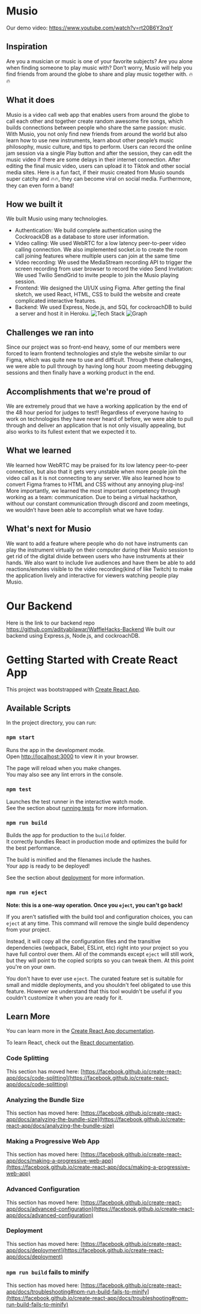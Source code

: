 # Musio

Our demo video: https://www.youtube.com/watch?v=rt20B6Y3nqY

## Inspiration
Are you a musician or music is one of your favorite subjects? Are you alone when finding someone to play music with? Don’t worry, Musio will help you find friends from around the globe to share and play music together with. 🔥🔥

## What it does
Musio is a video call web app that enables users from around the globe to call each other and together create random awesome fire songs, which builds connections between people who share the same passion: music. With Musio, you not only find new friends from around the world but also learn how to use new instruments, learn about other people’s music philosophy, music culture, and tips to perform. Users can record the online jam session via a single Play button and after the session, they can edit the music video if there are some delays in their internet connection. After editing the final music video, users can upload it to Tiktok and other social media sites. Here is a fun fact, if their music created from Musio sounds super catchy and 🔥🔥, they can become viral on social media. Furthermore, they can even form a band!
## How we built it
We built Musio using many technologies. 
- Authentication: We build complete authentication using the CockroackDB as a database to store user information. 
- Video calling: We used WebRTC for a low latency peer-to-peer video calling connection. We also implemented socket.io to create the room call joining features where multiple users can join at the same time 
- Video recording: We used the MediaStream recording API to trigger the screen recording from user browser to record the video
Send Invitation: We used Twilio SendGrid to invite people to join the Musio playing session.
- Frontend: We designed the UI/UX using Figma. After getting the final sketch, we used React, HTML, CSS to build the website and create complicated interactive features. 
- Backend: We used Express, Node.js, and SQL for cockroachDB to build a server and host it in Heroku.
![Tech Stack](https://media.discordapp.net/attachments/987884033381896203/988093722145226762/graph.png)
![Graph](https://cdn.discordapp.com/attachments/987884033381896203/988093722459770880/tech-stack.PNG)

## Challenges we ran into
Since our project was so front-end heavy, some of our members were forced to learn frontend technologies and style the website similar to our Figma, which was quite new to use and difficult. Through these challenges, we were able to pull through by having long hour zoom meeting debugging sessions and then finally have a working product in the end.

## Accomplishments that we're proud of
We are extremely proud that we have a working application by the end of the 48 hour period for judges to test!! Regardless of everyone having to work on technologies they have never heard of before, we were able to pull through and deliver an application that is not only visually appealing, but also works to its fullest extent that we expected it to.

## What we learned
We learned how WebRTC may be praised for its low latency peer-to-peer connection, but also that it gets very unstable when more people join the video call as it is not connecting to any server. We also learned how to convert Figma frames to HTML and CSS without any annoying plug-ins! More importantly, we learned the most important competency through working as a team: communication. Due to being a virtual hackathon, without our constant communication through discord and zoom meetings, we wouldn’t have been able to accomplish what we have today. 

## What's next for Musio
We want to add a feature where people who do not have instruments can play the instrument virtually on their computer during their Musio session to get rid of the digital divide between users who have instruments at their hands. We also want to include live audiences and have them be able to add reactions/emotes visible to the video recording(kind of like Twitch) to make the application lively and interactive for viewers watching people play Musio.

# Our Backend
Here is the link to our backend repo https://github.com/adityabilawar/WaffleHacks-Backend 
We built our backend using Express.js, Node.js, and cockroachDB.

# Getting Started with Create React App

This project was bootstrapped with [Create React App](https://github.com/facebook/create-react-app).

## Available Scripts

In the project directory, you can run:

### `npm start`

Runs the app in the development mode.\
Open [http://localhost:3000](http://localhost:3000) to view it in your browser.

The page will reload when you make changes.\
You may also see any lint errors in the console.

### `npm test`

Launches the test runner in the interactive watch mode.\
See the section about [running tests](https://facebook.github.io/create-react-app/docs/running-tests) for more information.

### `npm run build`

Builds the app for production to the `build` folder.\
It correctly bundles React in production mode and optimizes the build for the best performance.

The build is minified and the filenames include the hashes.\
Your app is ready to be deployed!

See the section about [deployment](https://facebook.github.io/create-react-app/docs/deployment) for more information.

### `npm run eject`

**Note: this is a one-way operation. Once you `eject`, you can't go back!**

If you aren't satisfied with the build tool and configuration choices, you can `eject` at any time. This command will remove the single build dependency from your project.

Instead, it will copy all the configuration files and the transitive dependencies (webpack, Babel, ESLint, etc) right into your project so you have full control over them. All of the commands except `eject` will still work, but they will point to the copied scripts so you can tweak them. At this point you're on your own.

You don't have to ever use `eject`. The curated feature set is suitable for small and middle deployments, and you shouldn't feel obligated to use this feature. However we understand that this tool wouldn't be useful if you couldn't customize it when you are ready for it.

## Learn More

You can learn more in the [Create React App documentation](https://facebook.github.io/create-react-app/docs/getting-started).

To learn React, check out the [React documentation](https://reactjs.org/).

### Code Splitting

This section has moved here: [https://facebook.github.io/create-react-app/docs/code-splitting](https://facebook.github.io/create-react-app/docs/code-splitting)

### Analyzing the Bundle Size

This section has moved here: [https://facebook.github.io/create-react-app/docs/analyzing-the-bundle-size](https://facebook.github.io/create-react-app/docs/analyzing-the-bundle-size)

### Making a Progressive Web App

This section has moved here: [https://facebook.github.io/create-react-app/docs/making-a-progressive-web-app](https://facebook.github.io/create-react-app/docs/making-a-progressive-web-app)

### Advanced Configuration

This section has moved here: [https://facebook.github.io/create-react-app/docs/advanced-configuration](https://facebook.github.io/create-react-app/docs/advanced-configuration)

### Deployment

This section has moved here: [https://facebook.github.io/create-react-app/docs/deployment](https://facebook.github.io/create-react-app/docs/deployment)

### `npm run build` fails to minify

This section has moved here: [https://facebook.github.io/create-react-app/docs/troubleshooting#npm-run-build-fails-to-minify](https://facebook.github.io/create-react-app/docs/troubleshooting#npm-run-build-fails-to-minify)

